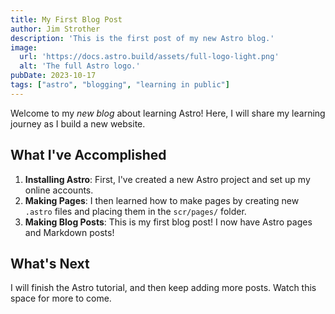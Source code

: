 ```yaml
---
title: My First Blog Post
author: Jim Strother
description: 'This is the first post of my new Astro blog.'
image:
  url: 'https://docs.astro.build/assets/full-logo-light.png'
  alt: 'The full Astro logo.'
pubDate: 2023-10-17
tags: ["astro", "blogging", "learning in public"]
---
```

Welcome to my _new blog_ about learning Astro! Here, I will share my learning journey as I build a new website.

## What I've Accomplished

1. **Installing Astro**: First, I've created a new Astro project and set up my online accounts.
2. **Making Pages**: I then learned how to make pages by creating new `.astro` files and placing them in the `scr/pages/` folder.
3. **Making Blog Posts**: This is my first blog post! I now have Astro pages and Markdown posts!

## What's Next

I will finish the Astro tutorial, and then keep adding more posts. Watch this space for more to come.
